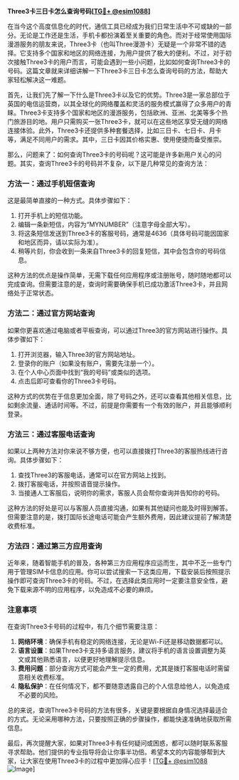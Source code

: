 **Three3卡三日卡怎么查询号码[[TG💪+ @esim1088](https://t.me/s/esim1088)]**

在当今这个高度信息化的时代，通信工具已经成为我们日常生活中不可或缺的一部分。无论是工作还是生活，手机卡都扮演着至关重要的角色。而对于经常使用国际漫游服务的朋友来说，Three3卡（也叫Three漫游卡）无疑是一个非常不错的选择。它支持多个国家和地区的网络连接，为用户提供了极大的便利。不过，对于初次接触Three3卡的用户而言，可能会遇到一些小问题，比如如何查询Three3卡的号码。这篇文章就来详细讲解一下Three3卡三日卡怎么查询号码的方法，帮助大家轻松解决这一难题。

首先，让我们先了解一下什么是Three3卡以及它的优势。Three3是一家总部位于英国的电信运营商，以其全球化的网络覆盖和灵活的服务模式赢得了众多用户的青睐。Three3卡支持多个国家和地区的漫游服务，包括欧洲、亚洲、北美等多个热门旅游目的地。用户只需购买一张Three3卡，就可以在这些地区享受无缝的网络连接体验。此外，Three3卡还提供多种套餐选择，比如三日卡、七日卡、月卡等，满足不同用户的需求。其中，三日卡因其价格实惠、使用便捷而备受推崇。

那么，问题来了：如何查询Three3卡的号码呢？这可能是许多新用户关心的问题。其实，查询Three3卡的号码并不复杂，以下是几种常见的查询方法：

### 方法一：通过手机短信查询

这是最简单直接的一种方式。具体步骤如下：

1. 打开手机上的短信功能。
2. 编辑一条新短信，内容为“MYNUMBER”（注意字母全部大写）。
3. 将这条短信发送到Three3卡的客服号码，通常是4636（具体号码可能因国家和地区而异，请以实际为准）。
4. 稍等片刻，你会收到一条来自Three3卡的回复短信，其中会包含你的号码信息。

这种方法的优点是操作简单，无需下载任何应用程序或注册账号，随时随地都可以完成查询。但需要注意的是，查询时需要确保手机已成功激活Three3卡，并且网络处于正常状态。

### 方法二：通过官方网站查询

如果你更喜欢通过电脑或者平板查询，可以通过Three3的官方网站进行操作。具体步骤如下：

1. 打开浏览器，输入Three3的官方网站地址。
2. 登录你的账户（如果没有账户，需要先注册一个）。
3. 在个人中心页面中找到“我的号码”或类似的选项。
4. 点击后即可查看你的Three3卡号码。

这种方式的优势在于信息更加全面，除了号码之外，还可以查看其他相关信息，比如剩余流量、通话时间等。不过，前提是你需要有一个有效的账户，并且能够顺利登录。

### 方法三：通过客服电话查询

如果以上两种方法对你来说不够方便，也可以直接拨打Three3的客服热线进行咨询。具体步骤如下：

1. 查找Three3的客服电话，通常可以在官方网站上找到。
2. 拨打客服电话，并按照语音提示操作。
3. 当接通人工客服后，说明你的需求，客服人员会帮你查询并告知你的号码。

这种方法的好处是可以与客服人员直接沟通，如果有其他疑问也能及时得到解答。但需要注意的是，拨打国际长途电话可能会产生额外费用，因此建议提前了解清楚收费标准。

### 方法四：通过第三方应用查询

近年来，随着智能手机的普及，各种第三方应用程序应运而生，其中不乏一些专门用于管理SIM卡信息的应用。你可以尝试搜索一下这类应用，下载安装后按照提示操作即可查询Three3卡的号码。不过，在选择此类应用时一定要注意安全性，避免下载来源不明的应用程序，以免造成不必要的麻烦。

### 注意事项

在查询Three3卡号码的过程中，有几个细节需要注意：

1. **网络环境**：确保手机有稳定的网络连接，无论是Wi-Fi还是移动数据都可以。
2. **语言设置**：如果Three3卡支持多语言服务，建议将手机的语言设置调整为英文或其他熟悉语言，以便更好地理解提示信息。
3. **费用问题**：部分查询方式可能会产生一定的费用，尤其是拨打客服电话时需留意相关收费标准。
4. **隐私保护**：在任何情况下，都不要随意透露自己的个人信息给他人，以免造成不必要的风险。

总的来说，查询Three3卡号码的方法有很多，关键是要根据自身情况选择最适合的方式。无论采用哪种方法，只要按照正确的步骤操作，都能快速准确地获取所需信息。

最后，再次提醒大家，如果对Three3卡有任何疑问或困惑，都可以随时联系客服寻求帮助。他们提供的专业指导将会让你事半功倍。希望本文的内容能够帮到大家，让大家在使用Three3卡的过程中更加得心应手！[[TG💪+ @esim1088](https://t.me/s/esim1088) ![Image](https://i.postimg.cc/4NQfJmqS/Snipaste-2025-05-13-00-14-12.png)]